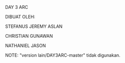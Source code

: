 DAY 3 ARC

DIBUAT OLEH:

STEFANUS JEREMY ASLAN

CHRISTIAN GUNAWAN

NATHANIEL JASON

NOTE: "version lain/DAY3ARC-master" tidak digunakan. 
